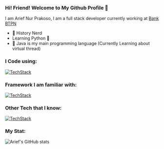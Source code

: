 ### Hi! Friend! Welcome to My Github Profile :wave:	

I am Arief Nur Prakoso, I am a full stack developer currently working at [Bank BTPN](https://www.btpn.com/)
- :monocle_face: History Nerd
- Learning Python :snake:	
- :runner: Java is my main programming language (Currently Learning about virtual thread)


### I Code using:
[![TechStack](https://skillicons.dev/icons?i=java,js,ts,cs,py,css,idea,html&theme=light)](https://skillicons.dev)
### Framework I am familiar with:
[![TechStack](https://skillicons.dev/icons?i=spring,angular&theme=light)](https://skillicons.dev)
### Other Tech that I know:
[![TechStack](https://skillicons.dev/icons?i=kafka,postgres,mongodb,hibernate,grafana,elasticsearch,openshift&theme=light)](https://skillicons.dev)

### My Stat:
![Arief's GitHub stats](https://github-readme-stats.vercel.app/api?username=ariefnur65&show_icons=true&theme=radical)
<!--
**ariefnur65/ariefnur65** is a ✨ _special_ ✨ repository because its `README.md` (this file) appears on your GitHub profile.

Here are some ideas to get you started:

- 🔭 I’m currently working on ...
- 🌱 I’m currently learning ...
- 👯 I’m looking to collaborate on ...
- 🤔 I’m looking for help with ...
- 💬 Ask me about ...
- 📫 How to reach me: ...
- 😄 Pronouns: ...
- ⚡ Fun fact: ...
-->

